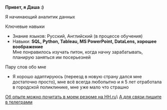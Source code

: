  **Привет, я Даша :)**

Я начинающий аналитик данных

 Ключевые навыки
- Знание языков: Русский, Английский (в процессе обучения)
- Навыки: **SQL, Python, Tableau, MS PowerPoint, DataLens, хорошее воображение**\
Мне понравилось изучать питон, когда начну зарабатывать, планирую заняться им посерьезней

 Пару слов обо мне
- Я хорошо адаптируюсь (переезд в новую страну дался мне достаточно просто), мне всё всегда любопытно и я 5 лет отработала в городской поликлинике, мне уже мало что страшно

[Об опыте можно почитать в моем резюме на HH.ru]([https://hh.ru/resume/ваш_профиль](https://hh.ru/resume/1d588abdff0c7343d80039ed1f50566c566146)https://hh.ru/resume/1d588abdff0c7343d80039ed1f50566c566146)\
[А для связи пишите в телеграмм]([https://t.me/vegandash]) 

